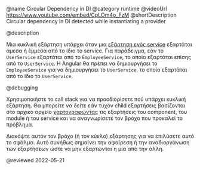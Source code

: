 @name Circular Dependency in DI
@category runtime
@videoUrl https://www.youtube.com/embed/CpLOm4o_FzM
@shortDescription Circular dependency in DI detected while instantiating a provider

@description

Μια κυκλική εξάρτηση υπάρχει όταν μια [εξάρτηση ενός service](guide/hierarchical-dependency-injection) εξαρτάται άμεσα ή έμμεσα από τo ίδιo τo service. Για παράδειγμα, εάν το `UserService` εξαρτάται από το `EmployeeService`, το οποίο εξαρτάται επίσης από το `UserService`. Η Angular θα πρέπει να δημιουργήσει το `EmployeeService` για να δημιουργήσει το `UserService`, το οποίο εξαρτάται από το ίδιο το `UserService`.

@debugging

Χρησιμοποιήστε το call stack για να προσδιορίσετε πού υπάρχει κυκλική εξάρτηση. Θα μπορείτε να δείτε εάν τυχόν child εξαρτήσεις βασίζονται στο αρχικό αρχείο [χαρτογραφώντας](guide/dependency-injection-in-action) τις εξαρτήσεις του component, του module ή του service και να αναγνωρίσετε τον βρόχο που προκαλεί το πρόβλημα.

Διακόψτε αυτόν τον βρόχο \(ή τον κύκλο\) εξάρτησης για να επιλύσετε αυτό το σφάλμα. Αυτό συνήθως σημαίνει την αφαίρεση ή την αναδιοργάνωση των εξαρτήσεων ώστε να μην εξαρτώνται η μία από την άλλη.

<!-- links -->

<!-- external links -->

<!-- end links -->

@reviewed 2022-05-21